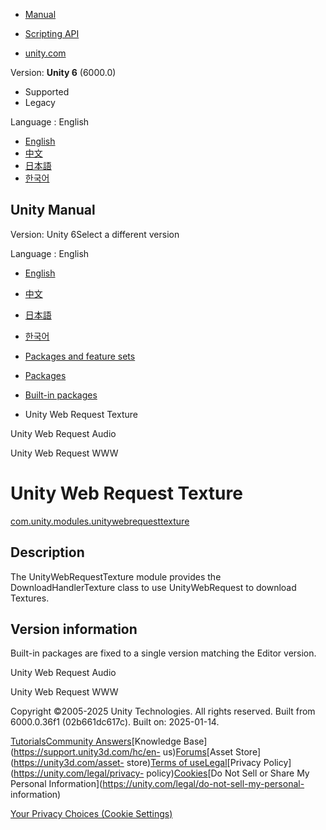 [](https://docs.unity3d.com)

  * [Manual](../Manual/index.html)
  * [Scripting API](../ScriptReference/index.html)

  * [unity.com](https://unity.com/)

Version: **Unity 6** (6000.0)

  * Supported
  * Legacy

Language : English

  * [English](/Manual/com.unity.modules.unitywebrequesttexture.html)
  * [中文](/cn/current/Manual/com.unity.modules.unitywebrequesttexture.html)
  * [日本語](/ja/current/Manual/com.unity.modules.unitywebrequesttexture.html)
  * [한국어](/kr/current/Manual/com.unity.modules.unitywebrequesttexture.html)

[](https://docs.unity3d.com)

## Unity Manual

Version: Unity 6Select a different version

Language : English

  * [English](/Manual/com.unity.modules.unitywebrequesttexture.html)
  * [中文](/cn/current/Manual/com.unity.modules.unitywebrequesttexture.html)
  * [日本語](/ja/current/Manual/com.unity.modules.unitywebrequesttexture.html)
  * [한국어](/kr/current/Manual/com.unity.modules.unitywebrequesttexture.html)

  * [Packages and feature sets](PackagesList.html)
  * [Packages](Packages-all.html)
  * [Built-in packages](pack-build.html)
  * Unity Web Request Texture 

[](com.unity.modules.unitywebrequestaudio.html)

Unity Web Request Audio

[](com.unity.modules.unitywebrequestwww.html)

Unity Web Request WWW

# Unity Web Request Texture

[com.unity.modules.unitywebrequesttexture](https://docs.unity3d.com/6000.0/Documentation/ScriptReference/UnityEngine.UnityWebRequestTextureModule.html)

## Description

The UnityWebRequestTexture module provides the DownloadHandlerTexture class to
use UnityWebRequest to download Textures.

## Version information

Built-in packages are fixed to a single version matching the Editor version.

[](com.unity.modules.unitywebrequestaudio.html)

Unity Web Request Audio

[](com.unity.modules.unitywebrequestwww.html)

Unity Web Request WWW

Copyright ©2005-2025 Unity Technologies. All rights reserved. Built from
6000.0.36f1 (02b661dc617c). Built on: 2025-01-14.

[Tutorials](https://learn.unity.com/)[Community
Answers](https://answers.unity3d.com)[Knowledge
Base](https://support.unity3d.com/hc/en-
us)[Forums](https://forum.unity3d.com)[Asset Store](https://unity3d.com/asset-
store)[Terms of
use](https://docs.unity3d.com/Manual/TermsOfUse.html)[Legal](https://unity.com/legal)[Privacy
Policy](https://unity.com/legal/privacy-
policy)[Cookies](https://unity.com/legal/cookie-policy)[Do Not Sell or Share
My Personal Information](https://unity.com/legal/do-not-sell-my-personal-
information)

[Your Privacy Choices (Cookie Settings)](javascript:void\(0\);)

